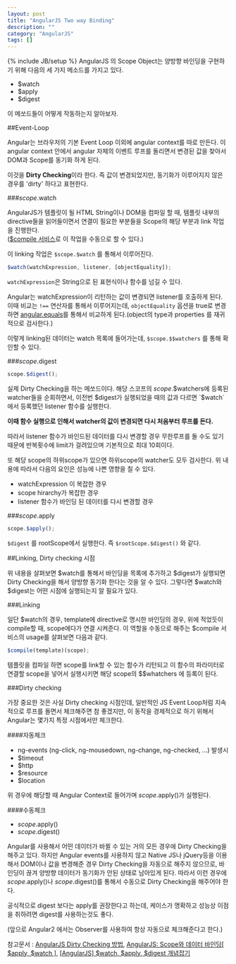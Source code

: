 ```yaml
---
layout: post
title: "AngularJS Two way Binding"
description: ""
category: "AngularJS"
tags: []
---
```

{% include JB/setup %}
AngularJS 의 Scope Object는 양방향 바인딩을 구현하기 위해 다음의 세 가지 메소드를 가지고 있다.
 
 - $watch
 - $apply
 - $digest

이 메쏘드들이 어떻게 작동하는지 알아보자.

##Event-Loop
  
Angular는 브라우저의 기본 Event Loop 이외에 angular context를 따로 만든다.
이 angular context 안에서 angular 자체의 이벤트 루프를 돌리면서 변경된 값을 찾아서 DOM과 Scope를 동기화 하게 된다.

이것을 **Dirty Checking**이라 한다. 즉 값이 변경되었지만, 동기화가 이루어지지 않은 경우를 'dirty' 하다고 표현한다.
  
###$scope.$watch

AngularJS가 템플릿이 될 HTML String이나 DOM을 컴파일 할 때, 템플릿 내부의 directive들을 읽어들이면서 연결이 필요한 부분들을 Scope의 해당 부분과 link 작업을 진행한다.   
([$compile 서비스](/test/angular/2015/08/16/angularjs-dictionary/#angular-element-amp-compile)로 이 작업을 수동으로 할 수 있다.)

이 linking 작업은 `$scope.$watch` 를 통해서 이루어진다.

```js
$watch(watchExpression, listener, [objectEquality]);
```

`watchExpression`은 String으로 된 표현식이나 함수를 넘길 수 있다.

Angular는 watchExpression이 리턴하는 값이 변경되면 listener를 호출하게 된다.
이때 비교는 `!==` 연산자를 통해서 이루어지는데, `objectEquality` 옵션을 true로 변경하면 [angular.equals](https://docs.angularjs.org/api/ng/function/angular.equals)를 통해서 비교하게 된다.(object의 type과 properties 를 재귀적으로 검사한다.)

이렇게 linking된 데이터는 watch 목록에 들어가는데, `$scope.$$watchers` 를 통해 확인할 수 있다.

###$scope.$digest

```js
scope.$digest();
```

실제 Dirty Checking을 하는 메쏘드이다. 해당 스코프의 $scope.$$watchers에 등록된 watcher들을 순회하면서, 이전번 $digest가 실행되었을 때의 값과 다르면 `$watch` 에서 등록했던 listener 함수를 실행한다. 

**이때  함수 실행으로 인해서 watcher의 값이 변경되면 다시 처음부터 루프를 돈다.**

따라서 listener 함수가 바인드된 데이터를 다시 변경할 경우 무한루프를 돌 수도 있기 때문에 반복횟수에 limit가 걸려있으며 기본적으로 최대 10회이다.

또 해당 scope의 하위scope가 있으면 하위scope의 watcher도 모두 검사한다.
위 내용에 따라서 다음의 요인은 성능에 나쁜 영향을 칠 수 있다.
 
 - watchExpression 이 복잡한 경우
 - scope hirarchy가 복잡한 경우
 - listener 함수가 바인딩 된 데이터를 다시 변경할 경우

###$scope.$apply

```js
scope.$apply();
```

`$digest` 를 rootScope에서 실행한다. 즉 `$rootScope.$digest()` 와 같다.


##Linking, Dirty checking 시점

위 내용을 살펴보면 $watch를 통해서 바인딩을 목록에 추가하고 $digest가 실행되면 Dirty Checking을 해서 양방향 동기화 한다는 것을 알 수 있다. 그렇다면 $watch와 $digest는 어떤 시점에 실행되는지 알 필요가 있다.

###Linking

일단 $watch의 경우, template에 directive로 명시한 바인딩의 경우, 위에 적었듯이 compile할 때, scope에다가 연결 시켜준다. 이 역할을 수동으로 해주는 $compile 서비스의 usage를 살펴보면 다음과 같다.

```js
$compile(template)(scope);
```

템플릿을 컴파일 하면 scope를 link할 수 있는 함수가 리턴되고 이 함수의 파라미터로 연결할 scope을 넣어서 실행시키면 해당 scope의 $$whatchers 에 등록이 된다.

###Dirty checking

가장 중요한 것은 사실 Dirty checking 시점인데, 일반적인 JS Event Loop처럼 지속적으로 루프를 돌면서 체크해주면 참 좋겠지만, 이 동작을 경제적으로 하기 위해서 Angular는 몇가지 특정 시점에서만 체크한다.

####자동체크

 - ng-events (ng-click, ng-mousedown, ng-change, ng-checked, …) 발생시
 - $timeout
 - $http
 - $resource
 - $location

위 경우에 해당할 때 Angular Context로 들어가며 $scope.$apply()가 실행된다.
 
####수동체크

 - $scope.$apply()
 - $scope.$digest()

Angular를 사용해서 어떤 데이터가 바뀔 수 있는 거의 모든 경우에 Dirty Checking을 해주고 있다. 하지만 Angular events를 사용하지 않고 Native JS나 jQuery등을 이용해서 DOM이나 값을 변경해준 경우 Dirty Checking을 자동으로 해주지 않으므로, 바인딩이 끊겨 양방향 데이터가 동기화가 안된 상태로 남아있게 된다. 따라서 이런 경우에 $scope.$apply()나 $scope.$digest()를 통해서 수동으로 Dirty Checking을 해주어야 한다.

공식적으로 digest 보다는 apply를 권장한다고 하는데, 케이스가 명확하고 성능상 이점을 취하려면 digest를 사용하는것도 좋다.

(앞으로 Angular2 에서는 Observer를 사용하여 항상 자동으로 체크해준다고 한다.)





참고문서 : [AngularJS Dirty Checking 방법](http://sculove.pe.kr/wp/angularjs-dirty-checking-%EB%B0%A9%EB%B2%95/), [AngularJS: Scope와 데이터 바인딩[ $apply, $watch ]](http://www.nextree.co.kr/p8890/), [[AngularJS] $watch, $apply, $digest 개념잡기](http://mobicon.tistory.com/328)






























